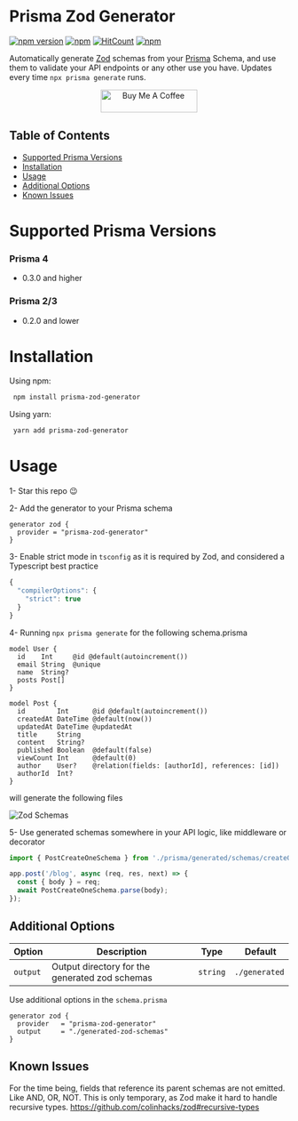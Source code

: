 # Prisma Zod Generator

[![npm version](https://badge.fury.io/js/prisma-zod-generator.svg)](https://badge.fury.io/js/prisma-zod-generator)
[![npm](https://img.shields.io/npm/dt/prisma-zod-generator.svg)](https://www.npmjs.com/package/prisma-zod-generator)
[![HitCount](https://hits.dwyl.com/omar-dulaimi/prisma-zod-generator.svg?style=flat)](http://hits.dwyl.com/omar-dulaimi/prisma-zod-generator)
[![npm](https://img.shields.io/npm/l/prisma-zod-generator.svg)](LICENSE)

Automatically generate [Zod](https://github.com/colinhacks/zod) schemas from your [Prisma](https://github.com/prisma/prisma) Schema, and use them to validate your API endpoints or any other use you have. Updates every time `npx prisma generate` runs.

<p align="center">
  <a href="https://www.buymeacoffee.com/omardulaimi">
    <img src="https://cdn.buymeacoffee.com/buttons/default-black.png" alt="Buy Me A Coffee" height="41" width="174">
  </a>
</p>

## Table of Contents

- [Supported Prisma Versions](#supported-prisma-versions)
- [Installation](#installing)
- [Usage](#usage)
- [Additional Options](#additional-options)
- [Known Issues](#known-issues)

# Supported Prisma Versions

### Prisma 4

- 0.3.0 and higher

### Prisma 2/3

- 0.2.0 and lower

# Installation

Using npm:

```bash
 npm install prisma-zod-generator
```

Using yarn:

```bash
 yarn add prisma-zod-generator
```

# Usage

1- Star this repo 😉

2- Add the generator to your Prisma schema

```prisma
generator zod {
  provider = "prisma-zod-generator"
}
```

3- Enable strict mode in `tsconfig` as it is required by Zod, and considered a Typescript best practice

```ts
{
  "compilerOptions": {
    "strict": true
  }
}

```

4- Running `npx prisma generate` for the following schema.prisma

```prisma
model User {
  id    Int     @id @default(autoincrement())
  email String  @unique
  name  String?
  posts Post[]
}

model Post {
  id        Int      @id @default(autoincrement())
  createdAt DateTime @default(now())
  updatedAt DateTime @updatedAt
  title     String
  content   String?
  published Boolean  @default(false)
  viewCount Int      @default(0)
  author    User?    @relation(fields: [authorId], references: [id])
  authorId  Int?
}
```

will generate the following files

![Zod Schemas](https://raw.githubusercontent.com/omar-dulaimi/prisma-zod-generator/master/zodSchemas.png)

5- Use generated schemas somewhere in your API logic, like middleware or decorator

```ts
import { PostCreateOneSchema } from './prisma/generated/schemas/createOnePost.schema';

app.post('/blog', async (req, res, next) => {
  const { body } = req;
  await PostCreateOneSchema.parse(body);
});
```

## Additional Options

| Option   |  Description                                   | Type     |  Default      |
| -------- | ---------------------------------------------- | -------- | ------------- |
| `output` | Output directory for the generated zod schemas | `string` | `./generated` |

Use additional options in the `schema.prisma`

```prisma
generator zod {
  provider   = "prisma-zod-generator"
  output     = "./generated-zod-schemas"
}
```

## Known Issues

For the time being, fields that reference its parent schemas are not emitted. Like AND, OR, NOT.
This is only temporary, as Zod make it hard to handle recursive types. https://github.com/colinhacks/zod#recursive-types
